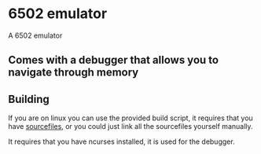 # 6502 emulator
A 6502 emulator

Comes with a debugger that allows you to navigate through memory
----
## Building
If you are on linux you can use the provided build script, it requires that you have [sourcefiles](https://github.com/gsckoco/sourcefiles), or you could just link all the sourcefiles yourself manually.

It requires that you have ncurses installed, it is used for the debugger.